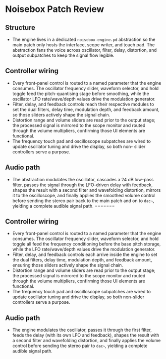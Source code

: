 # Noisebox Patch Review

## Structure
- The engine lives in a dedicated `noisebox-engine.pd` abstraction so the main patch only hosts the interface, scope writer, and
touch pad. The abstraction fans the voice across oscillator, filter, delay, distortion, and output subpatches to keep the signal
flow legible.

## Controller wiring
- Every front-panel control is routed to a named parameter that the engine consumes. The oscillator frequency slider, waveform
selector, and hold toggle feed the pitch-quantising stage before smoothing, while the oscillator LFO rate/wave/depth values drive
the modulation generator.
- Filter, delay, and feedback controls reach their respective modules to set the dual filters, delay time, modulation depth, and
feedback amount, so those sliders actively shape the signal chain.
- Distortion range and volume sliders are read prior to the output stage; the processed signal is mirrored to the scope monitor
and routed through the volume multipliers, confirming those UI elements are functional.
- The frequency touch pad and oscilloscope subpatches are wired to update oscillator tuning and drive the display, so both non-
slider controllers serve a purpose.

## Audio path
- The abstraction modulates the oscillator, cascades a 24 dB low-pass filter, passes the signal through the LFO-driven delay with
feedback, shapes the result with a second filter and wavefolding distortion, mirrors it to the oscilloscope, and finally applies
the smoothed volume control before sending the stereo pair back to the main patch and on to `dac~`, yielding a complete audible
signal path.
=======
## Controller wiring
- Every front-panel control is routed to a named parameter that the engine consumes. The oscillator frequency slider, waveform selector, and hold toggle all feed the frequency conditioning before the base pitch storage, while the LFO rate/wave/depth values drive the modulation generator.
- Filter, delay, and feedback controls each arrive inside the engine to set the dual filters, delay time, modulation depth, and feedback amount, ensuring those sliders actively shape the signal chain.
- Distortion range and volume sliders are read prior to the output stage; the processed signal is mirrored to the scope monitor and routed through the volume multipliers, confirming those UI elements are functional.
- The frequency touch pad and oscilloscope subpatches are wired to update oscillator tuning and drive the display, so both non-slider controllers serve a purpose.

## Audio path
- The engine modulates the oscillator, passes it through the first filter, feeds the delay (with its own LFO and feedback), shapes the result with a second filter and wavefolding distortion, and finally applies the volume control before sending the stereo pair to `dac~`, yielding a complete audible signal path.
